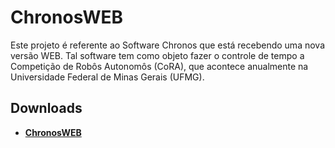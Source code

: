 # ChronosWEB

Este projeto é referente ao Software Chronos que está recebendo uma nova versão WEB. Tal software tem como objeto fazer o controle de tempo a Competição de Robôs Autonomôs (CoRA), que acontece anualmente na Universidade Federal de Minas Gerais (UFMG).

## Downloads

- **[ChronosWEB](https://github.com/peteeufmg/ChronosWEB/releases)**
